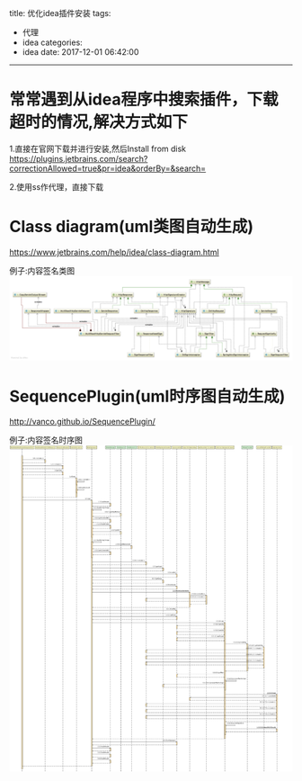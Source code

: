 title: 优化idea插件安装
tags:
  - 代理
  - idea
categories:
  - idea
date: 2017-12-01 06:42:00
---
# 常常遇到从idea程序中搜索插件，下载超时的情况,解决方式如下

1.直接在官网下载并进行安装,然后Install from disk
https://plugins.jetbrains.com/search?correctionAllowed=true&pr=idea&orderBy=&search=



2.使用ss作代理，直接下载



# Class diagram(uml类图自动生成)
https://www.jetbrains.com/help/idea/class-diagram.html

例子:内容签名类图
![upload successful](/images/pasted-217.png)


# SequencePlugin(uml时序图自动生成)
http://vanco.github.io/SequencePlugin/

例子:内容签名时序图
![upload successful](/images/pasted-218.png)